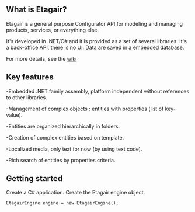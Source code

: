 ## What is Etagair?
Etagair is a general purpose Configurator API for modeling and managing products, services, or everything else.

It's developed in .NET/C# and it is provided as a set of several libraries. 
It's a back-office API, there is no UI.
Data are saved in a embedded database.

For more details, see the [wiki](https://github.com/yvlawy/Etagair-Configurator-API/wiki)

## Key features
-Embedded .NET family assembly, platform independent without references to other libraries.

-Management of complex objects : entities with properties (list of key-value).

-Entities are organized hierarchically in folders.

-Creation of complex entities based on template.

-Localized media, only text for now (by using text code). 
 
-Rich search of entities by properties criteria.

## Getting started
Create a C# application. Create the Etagair engine object.

    EtagairEngine engine = new EtagairEngine();

